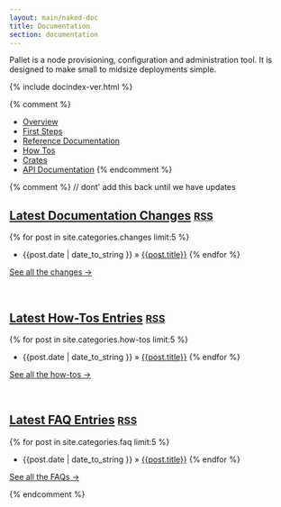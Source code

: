 ```yaml
---
layout: main/naked-doc
title: Documentation
section: documentation
---
```


Pallet is a node provisioning, configuration and administration tool.  It is
designed to make small to midsize deployments simple.

{% include docindex-ver.html %}

{% comment %}
- [Overview]({{site.baseurl}}/doc/overview)
- [First Steps]({{site.baseurl}}/doc/first-steps)
- [Reference Documentation]({{site.baseurl}}/doc/reference)
- [How Tos]({{site.baseurl}}/doc/how-tos)
- [Crates]({{site.baseurl}}/doc/crates)
- [API Documentation]({{site.baseurl}}/api/0.7/index.html)
{% endcomment %}

{% comment %} // dont' add this back until we have updates 
## [Latest Documentation Changes]({{site.baseurl}}/doc/changes) <small><a href="{{site.baseurl}}/doc/changes/atom.xml">RSS</a></small>
{% for post in site.categories.changes limit:5 %}
- {{post.date | date_to_string }} &raquo; [{{post.title}}]({{site.baseurl}}{{post.url}})
{% endfor %}
<p><a class="pull-right" href="{{site.baseurl}}/doc/changes"> See all the changes &rarr;</a></p>
<br>

## [Latest How-Tos Entries]({{site.baseurl}}/doc/how-tos) <small><a href="{{site.baseurl}}/doc/how-tos/atom.xml">RSS</a></small>
{% for post in site.categories.how-tos limit:5 %}
- {{post.date | date_to_string }} &raquo; [{{post.title}}]({{site.baseurl}}{{post.url}})
{% endfor %}
<p><a class="pull-right" href="{{site.baseurl}}/doc/how-tos"> See all the how-tos &rarr;</a></p>
<br>

## [Latest FAQ Entries]({{site.baseurl}}/doc/faq) <small><a href="{{site.baseurl}}/doc/faq/atom.xml">RSS</a></small>
{% for post in site.categories.faq limit:5 %}
- {{post.date | date_to_string }} &raquo; [{{post.title}}]({{site.baseurl}}{{post.url}})
{% endfor %}
<p><a class="pull-right" href="{{site.baseurl}}/doc/faq"> See all the FAQs &rarr;</a></p>

{% endcomment %}


